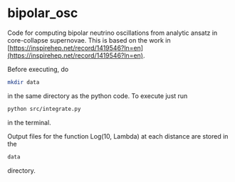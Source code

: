 bipolar_osc
===========

Code for computing bipolar neutrino oscillations from analytic ansatz in core-collapse supernovae. This is based on the work in [https://inspirehep.net/record/1419546?ln=en](https://inspirehep.net/record/1419546?ln=en).

Before executing, do
```sh
mkdir data
```
in the same directory as the python code.  To execute just run
```sh
python src/integrate.py
```
in the terminal.

Output files for the function Log(10, Lambda) at each distance are stored in the
```sh
data
```
directory.
